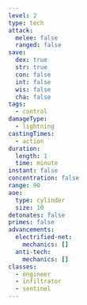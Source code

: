 ```yaml
---
level: 2
type: tech
attack:
  melee: false
  ranged: false
save:
  dex: true
  str: true
  con: false
  int: false
  wis: false
  cha: false
tags:
  - control
damageType:
  - lightning
castingTimes:
  - action
duration:
  length: 1
  time: minute
instant: false
concentration: false
range: 90
aoe:
  type: cylinder
  size: 10
detonates: false
primes: false
advancements:
  electrified-net:
    mechanics: []
  anti-tech:
    mechanics: []
classes:
  - engineer
  - infiltrator
  - sentinel
---
```

